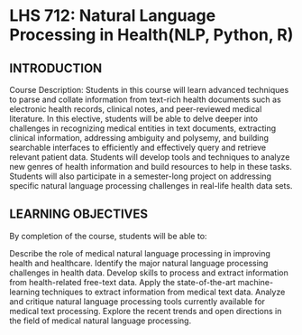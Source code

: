 # LHS 712: Natural Language Processing in Health(NLP, Python, R)

## INTRODUCTION
Course Description: Students in this course will learn advanced techniques to parse and collate information from text-rich health documents such as electronic health records, clinical notes, and peer-reviewed medical literature. In this elective, students will be able to delve deeper into challenges in recognizing medical entities in text documents, extracting clinical information, addressing ambiguity and polysemy, and building searchable interfaces to efficiently and effectively query and retrieve relevant patient data. Students will develop tools and techniques to analyze new genres of health information and build resources to help in these tasks. Students will also participate in a semester-long project on addressing specific natural language processing challenges in real-life health data sets.

## LEARNING OBJECTIVES

By completion of the course, students will be able to:

Describe the role of medical natural language processing in improving health and healthcare.
Identify the major natural language processing challenges in health data.
Develop skills to process and extract information from health-related free-text data.
Apply the state-of-the-art machine-learning techniques to extract information from medical text data.
Analyze and critique natural language processing tools currently available for medical text processing.
Explore the recent trends and open directions in the field of medical natural language processing.
